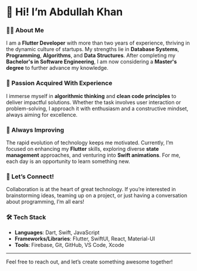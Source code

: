 # 👋 Hi! I’m Abdullah Khan

### 👨‍💻 About Me
I am a **Flutter Developer** with more than two years of experience, thriving in the dynamic culture of startups. My strengths lie in **Database Systems**, **Programming**, **Algorithms**, and **Data Structures**. After completing my **Bachelor's in Software Engineering**, I am now considering a **Master's degree** to further advance my knowledge.

### 🚀 Passion Acquired With Experience
I immerse myself in **algorithmic thinking** and **clean code principles** to deliver impactful solutions. Whether the task involves user interaction or problem-solving, I approach it with enthusiasm and a constructive mindset, always aiming for excellence.

### 🌱 Always Improving
The rapid evolution of technology keeps me motivated. Currently, I’m focused on enhancing my **Flutter** skills, exploring diverse **state management** approaches, and venturing into **Swift animations**. For me, each day is an opportunity to learn something new.

### 🤝 Let’s Connect!
Collaboration is at the heart of great technology. If you’re interested in brainstorming ideas, teaming up on a project, or just having a conversation about programming, I’m all ears!

### 🛠️ Tech Stack
- **Languages**: Dart, Swift, JavaScript
- **Frameworks/Libraries**: Flutter, SwiftUI, React, Material-UI
- **Tools**: Firebase, Git, GitHub, VS Code, Xcode

---

Feel free to reach out, and let’s create something awesome together!

